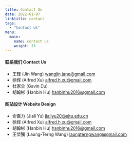 ```yaml
---
title: Contact Us
date: 2022-01-07
linktitle: contact
tags:
  - "Contact Us"
menu: 
  main:
    name: contact us
    weight: 33
---
```


#### 联系我们 Contact Us
* 王瑾 (Jin Wang) wangjin.jane@gmail.com
* 徐辉 (Alfred Xu) alfred.h.xu@gmail.com
* 杜家全 (Gavin Du)
* 胡翰彬 (Hanbin Hu) hanbinhu2016@gmail.com

#### 网站设计 Website Design
* 俞嘉力 (Jiali Yu) jialiyu20@sjtu.edu.cn
* 徐辉 (Alfred Xu) alfred.h.xu@gmail.com
* 胡翰彬 (Hanbin Hu) hanbinhu2016@gmail.com
* 王榮騰 (Laung-Terng Wang) laungterngwang@gmail.com
